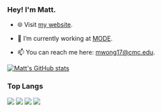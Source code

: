 ### Hey! I'm Matt.

- 🌐 Visit [my website](https://mattthewong.com).

- 🤖 I’m currently working at [MODE](https://www.tinkermode.com/).

- 📫 You can reach me here: mwong17@cmc.edu.

[![Matt's GitHub stats](https://github-readme-stats.vercel.app/api?username=mattthewong&count_private=true&show_icons=true&theme=swift)](https://github.com/anuraghazra/github-readme-stats)

### Top Langs
![](https://img.shields.io/badge/Code-Golang-informational?style=flat&logo=go&logoColor=white&color=blue)
![](https://img.shields.io/badge/Code-JavaScript-informational?style=flat&logo=javascript&logoColor=white&color=blue)
![](https://img.shields.io/badge/Code-TypeScript-informational?style=flat&logo=javascript&logoColor=white&color=blue)
![](https://img.shields.io/badge/Code-Python-informational?style=flat&logo=python&logoColor=white&color=blue)
